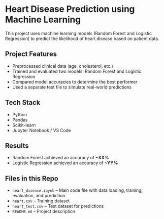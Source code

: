 # Heart Disease Prediction using Machine Learning

This project uses machine learning models (Random Forest and Logistic Regression) to predict the likelihood of heart disease based on patient data.

## Project Features
- Preprocessed clinical data (age, cholesterol, etc.)
- Trained and evaluated two models: Random Forest and Logistic Regression
- Compared model accuracies to determine the best performer
- Used a separate test file to simulate real-world predictions

## Tech Stack
- Python
- Pandas
- Scikit-learn
- Jupyter Notebook / VS Code

## Results
- Random Forest achieved an accuracy of **~XX%**
- Logistic Regression achieved an accuracy of **~YY%**

## Files in this Repo
- `heart_disease.ipynb` – Main code file with data loading, training, evaluation, and prediction
- `heart.csv` – Training dataset
- `heart_test.csv` – Test dataset for predictions
- `README.md` – Project description